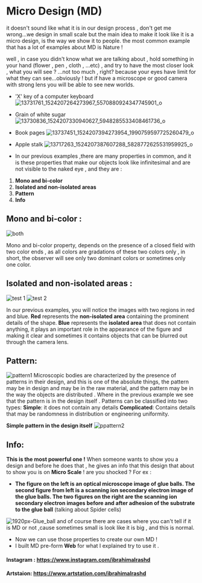 # Micro Design (MD)
it doesn't sound like what it is in our design process  , don't get me wrong...we design in small scale but the main idea to make it look like it is a micro design, is the way we show it to people.
the most common example that has a lot of examples about MD is Nature ! 

well , in case you didn't know what we are talking about , hold something in your hand (flower , pen ,  cloth , ...etc) , and try to have the most closer look , what you will see ? ...not too much , right?
because your eyes have limit for what they can see...obviously !
but if have a microscope or good camera with strong lens you will be able to see new worlds.

* 'X' key of a computer keyboard
![13731761_1524207264273967_5570880924347745901_o](https://user-images.githubusercontent.com/53704509/82727436-3e093c00-9cf3-11ea-998f-d2aeccc20a5a.jpg)
* Grain of white sugar
![13730836_1524207330940627_5948285533408461736_o](https://user-images.githubusercontent.com/53704509/82727490-832d6e00-9cf3-11ea-9d60-75486ad39c09.jpg)
* Book pages
![13737451_1524207394273954_1990759597725260479_o](https://user-images.githubusercontent.com/53704509/82727547-cc7dbd80-9cf3-11ea-8ae6-eecbe0d8a894.jpg)
* Apple stalk
![13717263_1524207387607288_5828772625531959925_o](https://user-images.githubusercontent.com/53704509/82727580-00f17980-9cf4-11ea-91d9-dacf2ac4ce57.jpg)

* In our previous examples ,there are many properties in common, and it is these properties that make our objects look like infinitesimal and are not visible to the naked eye , and they are :
1) **Mono and bi-color**
2) **Isolated and non-isolated areas**
3) **Pattern**
4) **Info**

## Mono and bi-color :
![both](https://user-images.githubusercontent.com/53704509/82732151-1d051300-9d14-11ea-898f-e7bebe1be0b7.jpg)

Mono and bi-color property, depends on the presence of a closed field with two color ends , as all colors are gradations of these two colors only , in short, the observer will see only two dominant colors or sometimes only one color.

## Isolated and non-isolated areas :
![test 1](https://user-images.githubusercontent.com/53704509/82733326-c26fb500-9d1b-11ea-855a-124ab7ba1012.jpg)
![test 2](https://user-images.githubusercontent.com/53704509/82734340-19c55380-9d23-11ea-9d6f-f003be7d88d0.jpg)

In our previous examples, you will notice the images with two regions in red and blue.
**Red** represents the **non-isolated area** containing the prominent details of the shape.
**Blue**  represents the **isolated area** that does not contain anything, it plays an important role in the appearance of the figure and making it clear and sometimes it contains objects that can be blurred out through the camera lens.

## Pattern:

![pattern1](https://user-images.githubusercontent.com/53704509/82745055-94748a00-9d88-11ea-8be8-97d25ea96057.jpg)
Microscopic bodies are characterized by the presence of patterns in their design, and this is one of the absolute things, the pattern may be in design and may be in the raw material, and the pattern may be in the way the objects are distributed .
Where in the previous example we see that the pattern is in the design itself .
Patterns can be classified into two types:
**Simple**: it does not contain any details
**Complicated**: Contains details that may be randomness in distribution or engineering uniformity.

**Simple pattern in the design itself**
![ppattern2](https://user-images.githubusercontent.com/53704509/82745717-3055c400-9d90-11ea-8a00-a2180da5935c.jpg)

## Info:
**This is the most powerful one !** 
When someone wants to show you a design and before he does that , he gives an info that this design that about to show you is on **Micro Scale** !
are you shocked ? 
For ex :
*  **The figure on the left is an optical microscope image of glue balls. The second figure from left is a scanning ion secondary electron image of the glue balls. The two figures on the right are the scanning ion secondary electron images before and after adhesion of the substrate to the glue ball** (talking about Spider cells)

![1920px-Glue_ball](https://user-images.githubusercontent.com/53704509/82745944-b1ae5600-9d92-11ea-8be7-caab97c7a59b.png)
and of course there are cases where you can't tell if it is MD or not  ,cause sometimes small is look like it is big , and this is normal.

* Now we can use those properties to create our own MD !
* I built MD pre-form **Web** for what I explained try to use it .

#### Instagram : https://www.instagram.com/ibrahimalrashd
#### Artstaion: https://www.artstation.com/ibrahimalrashd
